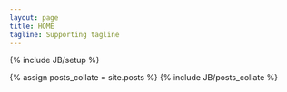 ```yaml
---
layout: page
title: HOME
tagline: Supporting tagline
---
```

{% include JB/setup %}

{% assign posts_collate = site.posts %}
{% include JB/posts_collate %}
